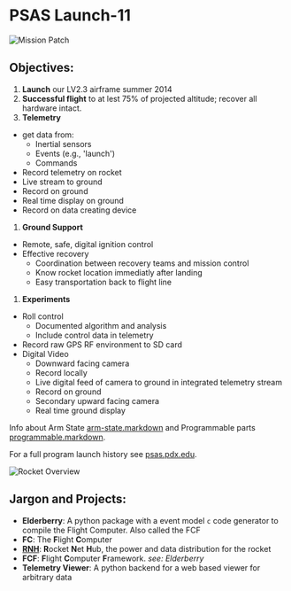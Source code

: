 # PSAS Launch-11

![Mission Patch](http://psas.github.io/Launch-11/patch/L11_patch.svg)


## Objectives:

 1. **Launch** our LV2.3 airframe summer 2014
 1. **Successful flight** to at lest 75% of projected altitude; recover all hardware intact.
 1. **Telemetry**
   - get data from:
      - Inertial sensors
      - Events (e.g., 'launch')
      - Commands
   - Record telemetry on rocket
   - Live stream to ground
   - Record on ground
   - Real time display on ground 
   - Record on data creating device
 1. **Ground Support**
   - Remote, safe, digital ignition control
   - Effective recovery
      - Coordination between recovery teams and mission control
      - Know rocket location immediatly after landing
      - Easy transportation back to flight line
 1. **Experiments**
   - Roll control
      - Documented algorithm and analysis
      - Include control data in telemetry
   - Record raw GPS RF environment to SD card
   - Digital Video
      - Downward facing camera
      - Record locally
      - Live digital feed of camera to ground in integrated telemetry stream
      - Record on ground
      - Secondary upward facing camera
      - Real time ground display


Info about Arm State [arm-state.markdown](arm-state.markdown) and 
Programmable parts [programmable.markdown](programmable.markdown).


For a full program launch history see [psas.pdx.edu](http://psas.pdx.edu/).

![Rocket Overview](http://psas.github.io/Launch-11/rocket_overview.svg)


## Jargon and Projects:

 - **Elderberry**: A python package with a event model `c` code generator to compile the Flight Computer. Also called the FCF
 - **FC**: The **F**light **C**omputer
 - [**RNH**](https://github.com/psas/Launch-11/tree/gh-pages/RNH): **R**ocket **N**et **H**ub, the power and data distribution for the rocket
 - **FCF**: **F**light **C**omputer **F**ramework. _see: Elderberry_
 - **Telemetry Viewer**: A python backend for a web based viewer for arbitrary data
